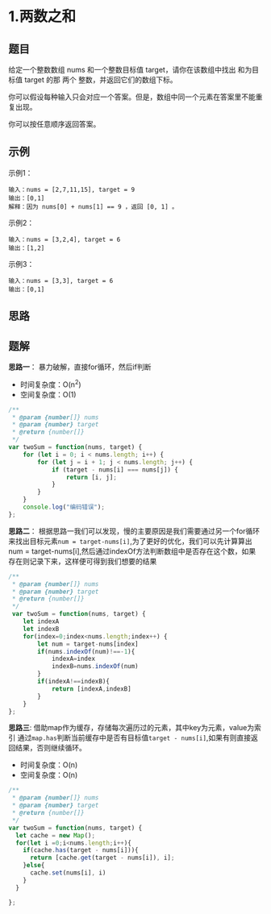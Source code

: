 # 1.两数之和

## 题目

给定一个整数数组 nums 和一个整数目标值 target，请你在该数组中找出 和为目标值 target 的那 两个 整数，并返回它们的数组下标。

你可以假设每种输入只会对应一个答案。但是，数组中同一个元素在答案里不能重复出现。

你可以按任意顺序返回答案。

## 示例

示例1：

```text
输入：nums = [2,7,11,15], target = 9
输出：[0,1]
解释：因为 nums[0] + nums[1] == 9 ，返回 [0, 1] 。
```

示例2：

```text
输入：nums = [3,2,4], target = 6
输出：[1,2]
```

示例3：

```text
输入：nums = [3,3], target = 6
输出：[0,1]
```

## 思路



## 题解

**思路一**：
暴力破解，直接for循环，然后if判断

- 时间复杂度：O(n<sup>2</sup>)
- 空间复杂度：O(1)

```javascript
/**
 * @param {number[]} nums
 * @param {number} target
 * @return {number[]}
 */
var twoSum = function(nums, target) {
    for (let i = 0; i < nums.length; i++) {
        for (let j = i + 1; j < nums.length; j++) {
            if (target - nums[i] === nums[j]) {
                return [i, j];
            }
        }
    }
    console.log("编码错误");
};
```

**思路二**：
根据思路一我们可以发现，慢的主要原因是我们需要通过另一个for循环来找出目标元素`num = target-nums[i]`,为了更好的优化，我们可以先计算算出num = target-nums[i],然后通过indexOf方法判断数组中是否存在这个数，如果存在则记录下来，这样便可得到我们想要的结果

```javascript
/**
 * @param {number[]} nums
 * @param {number} target
 * @return {number[]}
 */
 var twoSum = function(nums, target) { 
    let indexA 
    let indexB
    for(index=0;index<nums.length;index++) { 
        let num = target-nums[index] 
        if(nums.indexOf(num)!==-1){ 
            indexA=index 
            indexB=nums.indexOf(num) 
        }
        if(indexA!==indexB){
            return [indexA,indexB]
        } 
    }
};

```


**思路三**:
借助map作为缓存，存储每次遍历过的元素，其中key为元素，value为索引
通过`map.has`判断当前缓存中是否有目标值`target - nums[i]`,如果有则直接返回结果，否则继续循环。

- 时间复杂度：O(n)
- 空间复杂度：O(n)

```javascript
/**
 * @param {number[]} nums
 * @param {number} target
 * @return {number[]}
 */
var twoSum = function(nums, target) {
  let cache = new Map();
  for(let i =0;i<nums.length;i++){
    if(cache.has(target - nums[i])){
      return [cache.get(target - nums[i]), i];
    }else{
      cache.set(nums[i], i)
    }
  }

};

```
